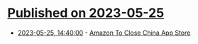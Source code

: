 # [Published on 2023-05-25](index.md)

* [2023-05-25, 14:40:00](https://slashdot.org/story/23/05/25/1039209/amazon-to-close-china-app-store?utm_source=rss1.0mainlinkanon&utm_medium=feed) - [Amazon To Close China App Store](https://slashdot.org/story/23/05/25/1039209/amazon-to-close-china-app-store?utm_source=rss1.0mainlinkanon&utm_medium=feed)
